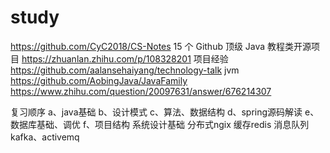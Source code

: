 # study
https://github.com/CyC2018/CS-Notes
15 个 Github 顶级 Java 教程类开源项目    https://zhuanlan.zhihu.com/p/108328201
项目经验  https://github.com/aalansehaiyang/technology-talk
jvm  https://github.com/AobingJava/JavaFamily    https://www.zhihu.com/question/20097631/answer/676214307

复习顺序
a、java基础
b、设计模式
c、算法、数据结构
d、spring源码解读
e、数据库基础、调优
f、项目结构  系统设计基础  分布式ngix   缓存redis  消息队列kafka、activemq


